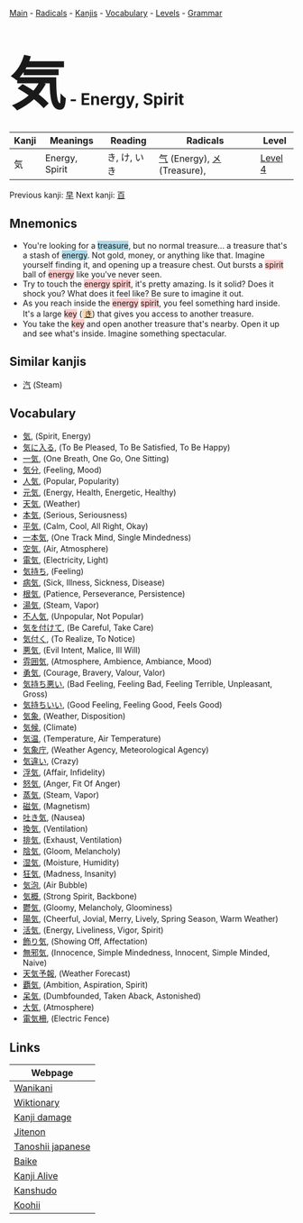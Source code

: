 <style> bigfont {font-size: 100px}</style>
[Main](../index.md) -
[Radicals](../radicals.md) -
[Kanjis](../kanjis.md) -
[Vocabulary](../vocabulary.md) -
[Levels](../levels.md) -
[Grammar](../grammar.md)
# <bigfont> 気</bigfont> - Energy, Spirit 

| Kanji | Meanings | Reading | Radicals | Level |
| --- | --- | --- | --- | --- |
| 気 | Energy, Spirit | き, け, いき | [气](../radicals/气.md) (Energy), [メ](../radicals/メ.md) (Treasure),  | [Level 4](../levels/wk_level4.md) |

Previous kanji: [早](早.md) Next kanji: [百](百.md) 

## Mnemonics
 * You're looking for a <span style="background-color:#ADD8E6"> treasure</span>, but no normal treasure... a treasure that's a stash of <span style="background-color:#ADD8E6"> energy</span>. Not gold, money, or anything like that. Imagine yourself finding it, and opening up a treasure chest. Out bursts a <span style="background-color:#ffcccb"> spirit</span> ball of <span style="background-color:#ffcccb"> energy</span> like you've never seen.
* Try to touch the <span style="background-color:#ffcccb"> energy</span> <span style="background-color:#ffcccb"> spirit</span>, it's pretty amazing. Is it solid? Does it shock you? What does it feel like? Be sure to imagine it out.
* As you reach inside the <span style="background-color:#ffcccb"> energy</span> <span style="background-color:#ffcccb"> spirit</span>, you feel something hard inside. It's a large <span style="background-color:#ffcccb"> key</span> (<span style="background-color:#fed8b1"> [き](https://jisho.org/search/き)</span>) that gives you access to another treasure.
* You take the <span style="background-color:#ffcccb"> key</span> and open another treasure that's nearby. Open it up and see what's inside. Imagine something spectacular.


## Similar kanjis
 * [汽](汽.md) (Steam)


## Vocabulary
 * [気](../vocabulary/気.md), (Spirit, Energy)
* [気に入る](../vocabulary/気.md), (To Be Pleased, To Be Satisfied, To Be Happy)
* [一気](../vocabulary/気.md), (One Breath, One Go, One Sitting)
* [気分](../vocabulary/気.md), (Feeling, Mood)
* [人気](../vocabulary/気.md), (Popular, Popularity)
* [元気](../vocabulary/気.md), (Energy, Health, Energetic, Healthy)
* [天気](../vocabulary/気.md), (Weather)
* [本気](../vocabulary/気.md), (Serious, Seriousness)
* [平気](../vocabulary/気.md), (Calm, Cool, All Right, Okay)
* [一本気](../vocabulary/気.md), (One Track Mind, Single Mindedness)
* [空気](../vocabulary/気.md), (Air, Atmosphere)
* [電気](../vocabulary/気.md), (Electricity, Light)
* [気持ち](../vocabulary/気.md), (Feeling)
* [病気](../vocabulary/気.md), (Sick, Illness, Sickness, Disease)
* [根気](../vocabulary/気.md), (Patience, Perseverance, Persistence)
* [湯気](../vocabulary/気.md), (Steam, Vapor)
* [不人気](../vocabulary/気.md), (Unpopular, Not Popular)
* [気を付けて](../vocabulary/気.md), (Be Careful, Take Care)
* [気付く](../vocabulary/気.md), (To Realize, To Notice)
* [悪気](../vocabulary/気.md), (Evil Intent, Malice, Ill Will)
* [雰囲気](../vocabulary/気.md), (Atmosphere, Ambience, Ambiance, Mood)
* [勇気](../vocabulary/気.md), (Courage, Bravery, Valour, Valor)
* [気持ち悪い](../vocabulary/気.md), (Bad Feeling, Feeling Bad, Feeling Terrible, Unpleasant, Gross)
* [気持ちいい](../vocabulary/気.md), (Good Feeling, Feeling Good, Feels Good)
* [気象](../vocabulary/気.md), (Weather, Disposition)
* [気候](../vocabulary/気.md), (Climate)
* [気温](../vocabulary/気.md), (Temperature, Air Temperature)
* [気象庁](../vocabulary/気.md), (Weather Agency, Meteorological Agency)
* [気違い](../vocabulary/気.md), (Crazy)
* [浮気](../vocabulary/気.md), (Affair, Infidelity)
* [怒気](../vocabulary/気.md), (Anger, Fit Of Anger)
* [蒸気](../vocabulary/気.md), (Steam, Vapor)
* [磁気](../vocabulary/気.md), (Magnetism)
* [吐き気](../vocabulary/気.md), (Nausea)
* [換気](../vocabulary/気.md), (Ventilation)
* [排気](../vocabulary/気.md), (Exhaust, Ventilation)
* [陰気](../vocabulary/気.md), (Gloom, Melancholy)
* [湿気](../vocabulary/気.md), (Moisture, Humidity)
* [狂気](../vocabulary/気.md), (Madness, Insanity)
* [気泡](../vocabulary/気.md), (Air Bubble)
* [気概](../vocabulary/気.md), (Strong Spirit, Backbone)
* [鬱気](../vocabulary/気.md), (Gloomy, Melancholy, Gloominess)
* [陽気](../vocabulary/気.md), (Cheerful, Jovial, Merry, Lively, Spring Season, Warm Weather)
* [活気](../vocabulary/気.md), (Energy, Liveliness, Vigor, Spirit)
* [飾り気](../vocabulary/気.md), (Showing Off, Affectation)
* [無邪気](../vocabulary/気.md), (Innocence, Simple Mindedness, Innocent, Simple Minded, Naive)
* [天気予報](../vocabulary/気.md), (Weather Forecast)
* [覇気](../vocabulary/気.md), (Ambition, Aspiration, Spirit)
* [呆気](../vocabulary/気.md), (Dumbfounded, Taken Aback, Astonished)
* [大気](../vocabulary/気.md), (Atmosphere)
* [電気柵](../vocabulary/気.md), (Electric Fence)



## Links 

| Webpage |
| --- |
| [Wanikani          ](https://www.wanikani.com/kanji/気) |
| [Wiktionary        ](https://en.wiktionary.org/wiki/気) |
| [Kanji damage      ](http://www.kanjidamage.com/kanji/search?utf8=✓&q=気) |
| [Jitenon           ](https://jitenon.com/kanji/気) |
| [Tanoshii japanese ](https://www.tanoshiijapanese.com/dictionary/kanji.cfm?k=気) |
| [Baike             ](https://baike.baidu.com/item/気) |
| [Kanji Alive       ](https://app.kanjialive.com/気) |
| [Kanshudo          ](https://www.kanshudo.com/searchmn?q=気) |
| [Koohii            ](https://kanji.koohii.com/study/kanji/気) |
